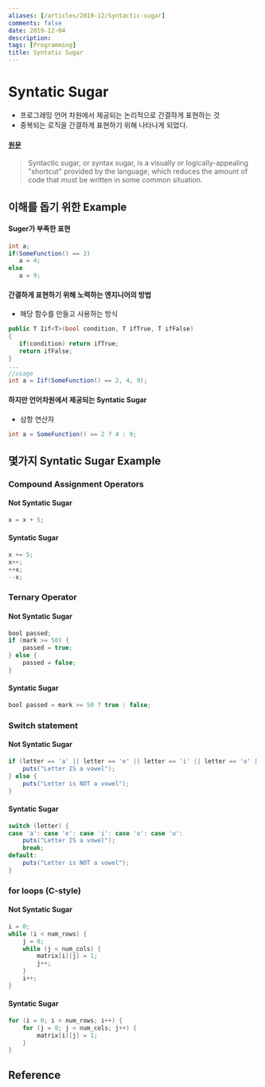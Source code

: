 ```yaml
---
aliases: [/articles/2019-12/Syntactic-sugar]
comments: false
date: 2019-12-04
description: 
tags: [Programming]
title: Syntatic Sugar
---
```

# Syntatic Sugar
- 프로그래밍 언어 차원에서 제공되는 논리적으로 간결하게 표현하는 것
- 중복되는 로직을 간결하게 표현하기 위해 나타나게 되었다.

#### [원문](https://www.quora.com/What-is-syntactic-sugar-in-programming-languages)
> Syntactic sugar, or syntax sugar, is a visually or logically-appealing "shortcut" provided by the language, which reduces the amount of code that must be written in some common situation.


## 이해를 돕기 위한 Example

#### Suger가 부족한 표현
```c#
int a;
if(SomeFunction() == 2)
   a = 4;
else
   a = 9;
```

#### 간결하게 표현하기 위해 노력하는 엔지니어의 방법
- 해당 함수를 만들고 사용하는 방식

```c#
public T Iif<T>(bool condition, T ifTrue, T ifFalse)
{
   if(condition) return ifTrue;
   return ifFalse;
}
...
//usage
int a = Iif(SomeFunction() == 2, 4, 9);
```

#### 하지만 언어차원에서 제공되는 Syntatic Sugar
- 삼항 연산자
```c#
int a = SomeFunction() == 2 ? 4 : 9;
```


## 몇가지 Syntatic Sugar Example
### Compound Assignment Operators
#### Not Syntatic Sugar
```java
x = x + 5;
```
#### Syntatic Sugar
```java
x += 5;
x++;
++x;
--x;
```

### Ternary Operator
#### Not Syntatic Sugar
```java
bool passed;
if (mark >= 50) {
    passed = true;
} else {
    passed = false;
}
```

#### Syntatic Sugar
```java
bool passed = mark >= 50 ? true : false;
```

### Switch statement
#### Not Syntatic Sugar
```java
if (letter == 'a' || letter == 'e' || letter == 'i' || letter == 'o' || letter == 'u') {
	puts("Letter IS a vowel");
} else {
	puts("Letter is NOT a vowel");
}
```

#### Syntatic Sugar
```java
switch (letter) {
case 'a': case 'e': case 'i': case 'o': case 'u':
	puts("Letter IS a vowel");
	break;
default:
	puts("Letter is NOT a vowel");
}
```

### for loops (C-style)
#### Not Syntatic Sugar
```c
i = 0;
while (i < num_rows) {
	j = 0;
	while (j < num_cols) {
		matrix[i][j] = 1;
		j++;
	}
	i++;
}
```

#### Syntatic Sugar
```c
for (i = 0; i < num_rows; i++) {
	for (j = 0; j < num_cols; j++) {
		matrix[i][j] = 1;
	}
}
```



## Reference
